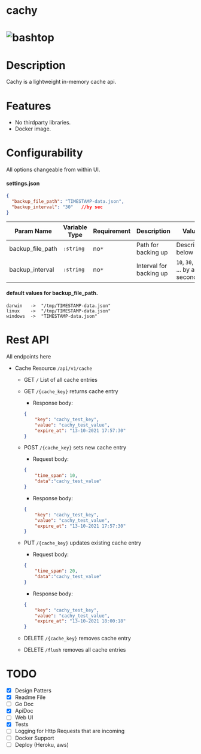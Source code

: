 # cachy

# ![bashtop](logo.png)

# Description

Cachy is a lightweight in-memory cache api.

# Features

* No thirdparty libraries.
* Docker image.

# Configurability

All options changeable from within UI.

#### settings.json 

```json
{
  "backup_file_path": "TIMESTAMP-data.json", 
  "backup_interval": "30"   //by sec
}
```

| Param Name | Variable Type | Requirement | Description                         | Value                                                                             |
|------------|---------------|-------------|-------------------------------------|-------------------------------------------------------------------------------------|
| backup_file_path       | `:string`     |    no`*`   | Path for backing up                       |   Described below  |
| backup_interval      | `:string`     |    no`*`   | Interval for backing up         |  `10`, `30`, `60` ... by any seconds  |

#### default values for backup_file_path. 
```
darwin   ->  "/tmp/TIMESTAMP-data.json"
linux    ->  "/tmp/TIMESTAMP-data.json"
windows  ->  "TIMESTAMP-data.json"
```

# Rest API

All endpoints here
- Cache Resource `/api/v1/cache`
  - GET `/` List of all cache entries
  - GET `/{cache_key}` returns cache entry
    - Response body: 
    ```json
    {
        "key": "cachy_test_key",
        "value": "cachy_test_value",
        "expire_at": "13-10-2021 17:57:30"
    }
    ```
  - POST `/{cache_key}` sets new cache entry
    - Request body: 
    ```json
    {
        "time_span": 10,
        "data":"cachy_test_value"
    }
    ```
    - Response body: 
    ```json
    {
        "key": "cachy_test_key",
        "value": "cachy_test_value",
        "expire_at": "13-10-2021 17:57:30"
    }
    ```
  - PUT `/{cache_key}` updates existing cache entry
     - Request body: 
    ```json
    {
        "time_span": 20,
        "data":"cachy_test_value"
    }
    ```
      - Response body: 
    ```json
    {
        "key": "cachy_test_key",
        "value": "cachy_test_value",
        "expire_at": "13-10-2021 18:00:18"
    }
    ```

  - DELETE `/{cache_key}` removes cache entry
    
  - DELETE `/flush` removes all cache entries
    
# TODO

- [x] Design Patters
- [x] Readme File
- [ ] Go Doc
- [x] ApiDoc
- [ ] Web UI
- [x] Tests
- [ ] Logging for Http Requests that are incoming
- [ ] Docker Support
- [ ] Deploy (Heroku, aws)